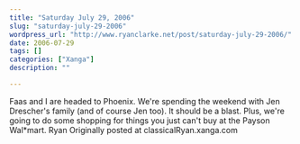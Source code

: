```yaml
---
title: "Saturday July 29, 2006"
slug: "saturday-july-29-2006"
wordpress_url: "http://www.ryanclarke.net/post/saturday-july-29-2006/"
date: 2006-07-29
tags: []
categories: ["Xanga"]
description: ""

---
```


Faas and I are headed to Phoenix. We're spending the weekend with Jen Drescher's family (and of course Jen too). It should be a blast. Plus, we're going to do some shopping for things you just can't buy at the Payson Wal\*mart.
Ryan
Originally posted at classicalRyan.xanga.com
